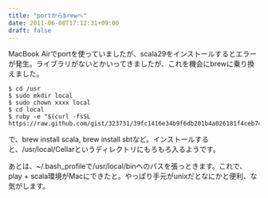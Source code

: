 ```yaml
---
title: "portからbrewへ"
date: 2011-06-08T17:12:31+09:00
draft: false
---
```


MacBook Airでportを使っていましたが、scala29をインストールするとエラーが発生。ライブラリがないとかいってきましたが、これを機会にbrewに乗り換えました。
```
$ cd /usr
$ sudo mkdir local
$ sudo chown xxxx local
$ cd local
$ ruby -e "$(curl -fsSL https://raw.github.com/gist/323731/39fc1416e34b9f6db201b4a026181f4ceb7cfa74)"
```
で、brew install scala, brew install sbtなど。インストールすると、/usr/local/Cellarというディレクトリにもろもろ入るようです。

あとは、~/.bash_profileで/usr/local/binへのパスを張っときます。これで、play + scala環境がMacにできたと。やっぱり手元がunixだとなにかと便利、な気がします。

